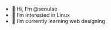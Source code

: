 - 👋 Hi, I’m @senulae
- 👀 I’m interested in Linux
- 🌱 I’m currently learning web designing

<!---
senulae/senulae is a ✨ special ✨ repository because its `README.md` (this file) appears on your GitHub profile.
You can click the Preview link to take a look at your changes.
--->
